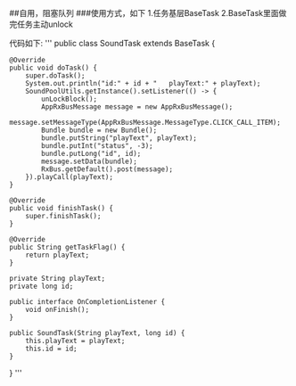 ##自用，阻塞队列
###使用方式，如下
1.任务基层BaseTask
2.BaseTask里面做完任务主动unlock

代码如下:
'''
public class SoundTask extends BaseTask {

    @Override
    public void doTask() {
        super.doTask();
        System.out.println("id:" + id + "   playText:" + playText);
        SoundPoolUtils.getInstance().setListener(() -> {
            unLockBlock();
            AppRxBusMessage message = new AppRxBusMessage();
            message.setMessageType(AppRxBusMessage.MessageType.CLICK_CALL_ITEM);
            Bundle bundle = new Bundle();
            bundle.putString("playText", playText);
            bundle.putInt("status", -3);
            bundle.putLong("id", id);
            message.setData(bundle);
            RxBus.getDefault().post(message);
        }).playCall(playText);
    }

    @Override
    public void finishTask() {
        super.finishTask();
    }

    @Override
    public String getTaskFlag() {
        return playText;
    }

    private String playText;
    private long id;

    public interface OnCompletionListener {
        void onFinish();
    }

    public SoundTask(String playText, long id) {
        this.playText = playText;
        this.id = id;
    }
}
'''